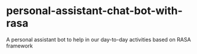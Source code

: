 # personal-assistant-chat-bot-with-rasa
A personal assistant bot to help in our day-to-day activities based on RASA framework
